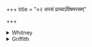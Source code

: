 +++
title = "०२ अरसं प्राच्यऽंविषमरसम्"

+++

<details><summary>Whitney</summary>

### Translation
2. Sapless is the poison of the east, sapless what is of the north;  
also this that is of the south is exchangeable with gruel (*karambhá*).

### Notes
That is, is no stronger or more harmful than gruel. Except our Bp.,  
which has *adharā́cyàm*, all the mss. accent *-rā́cyam*, and SPP. follows  
them; our edition emends to *-rācyàm*, to accord with the two adjectives  
of like formation in **a, b**. Ppp. puts *arasam* after *viṣam* in  
**a**.
</details>

<details><summary>Griffith</summary>

Weak is the poison of the East, weak is the poison of the North, So too this poison of the South counts as a cake of curds and meal.
</details>
